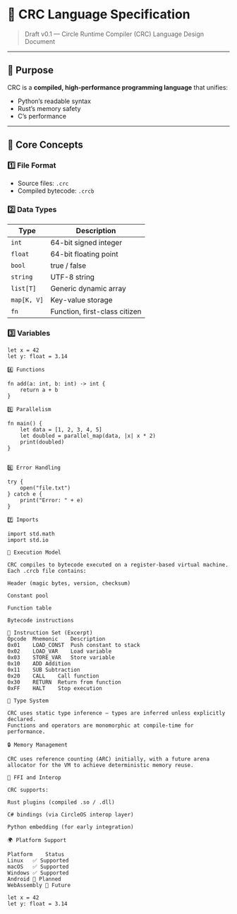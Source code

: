 # 📘 CRC Language Specification

> Draft v0.1 — Circle Runtime Compiler (CRC) Language Design Document

---

## 🎯 Purpose

CRC is a **compiled, high-performance programming language** that unifies:
- Python’s readable syntax
- Rust’s memory safety
- C’s performance

---

## 🧩 Core Concepts

### 1️⃣ File Format
- Source files: `.crc`
- Compiled bytecode: `.crcb`

### 2️⃣ Data Types
| Type | Description |
|------|--------------|
| `int` | 64-bit signed integer |
| `float` | 64-bit floating point |
| `bool` | true / false |
| `string` | UTF-8 string |
| `list[T]` | Generic dynamic array |
| `map[K, V]` | Key-value storage |
| `fn` | Function, first-class citizen |

### 3️⃣ Variables

```crc
let x = 42
let y: float = 3.14

4️⃣ Functions

fn add(a: int, b: int) -> int {
    return a + b
}

5️⃣ Parallelism

fn main() {
    let data = [1, 2, 3, 4, 5]
    let doubled = parallel_map(data, |x| x * 2)
    print(doubled)
}


6️⃣ Error Handling

try {
    open("file.txt")
} catch e {
    print("Error: " + e)
}

7️⃣ Imports

import std.math
import std.io

🧱 Execution Model

CRC compiles to bytecode executed on a register-based virtual machine.
Each .crcb file contains:

Header (magic bytes, version, checksum)

Constant pool

Function table

Bytecode instructions

🔢 Instruction Set (Excerpt)
Opcode	Mnemonic	Description
0x01	LOAD_CONST	Push constant to stack
0x02	LOAD_VAR	Load variable
0x03	STORE_VAR	Store variable
0x10	ADD	Addition
0x11	SUB	Subtraction
0x20	CALL	Call function
0x30	RETURN	Return from function
0xFF	HALT	Stop execution

🧠 Type System

CRC uses static type inference — types are inferred unless explicitly declared.
Functions and operators are monomorphic at compile-time for performance.

🔒 Memory Management

CRC uses reference counting (ARC) initially, with a future arena allocator for the VM to achieve deterministic memory reuse.

🧩 FFI and Interop

CRC supports:

Rust plugins (compiled .so / .dll)

C# bindings (via CircleOS interop layer)

Python embedding (for early integration)

🌍 Platform Support

Platform	Status
Linux	✅ Supported
macOS	✅ Supported
Windows	✅ Supported
Android	🧩 Planned
WebAssembly	🧩 Future

let x = 42
let y: float = 3.14
